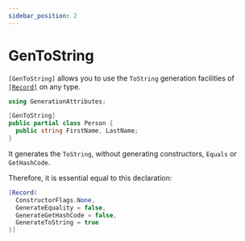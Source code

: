 ```yaml
---
sidebar_position: 2
---
```


# GenToString

`[GenToString]` allows you to use the `ToString` generation facilities of [`[Record]`](./record/index.md) on any type.

```cs
using GenerationAttributes;

[GenToString]
public partial class Person {
  public string FirstName, LastName;
}
```

It generates the `ToString`, without generating constructors, `Equals` or `GetHashCode`.

Therefore, it is essential equal to this declaration:
```cs
[Record(
  ConstructorFlags.None, 
  GenerateEquality = false, 
  GenerateGetHashCode = false, 
  GenerateToString = true
)]
```
